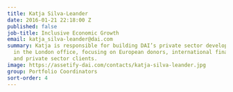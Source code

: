 ```yaml
---
title: Katja Silva-Leander
date: 2016-01-21 22:18:00 Z
published: false
job-title: Inclusive Economic Growth
email: katja_silva-leander@dai.com
summary: Katja is responsible for building DAI’s private sector development practice
  in the London office, focusing on European donors, international financial institutions,
  and private sector clients.
image: https://assetify-dai.com/contacts/katja-silva-leander.jpg
group: Portfolio Coordinators
sort-order: 4
---
```


